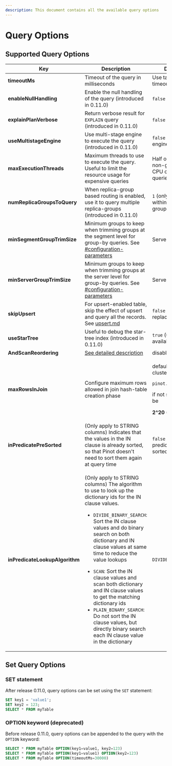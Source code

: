 ```yaml
---
description: This document contains all the available query options
---
```


# Query Options

## Supported Query Options

<table><thead><tr><th>Key</th><th width="249.33333333333331">Description</th><th>Default Behavior</th></tr></thead><tbody><tr><td><strong>timeoutMs</strong></td><td>Timeout of the query in milliseconds</td><td>Use table/broker level timeout</td></tr><tr><td><strong>enableNullHandling</strong></td><td>Enable the null handling of the query (introduced in 0.11.0)</td><td><code>false</code> (disabled)</td></tr><tr><td><strong>explainPlanVerbose</strong></td><td>Return verbose result for <code>EXPLAIN</code> query (introduced in 0.11.0)</td><td><code>false</code> (not verbose)</td></tr><tr><td><strong>useMultistageEngine</strong></td><td>Use multi-stage engine to execute the query (introduced in 0.11.0)</td><td><code>false</code> (use single-stage engine)</td></tr><tr><td><strong>maxExecutionThreads</strong></td><td>Maximum threads to use to execute the query. Useful to limit the resource usage for expensive queries</td><td>Half of the CPU cores for non-group-by queries; all CPU cores for group-by queries</td></tr><tr><td><strong>numReplicaGroupsToQuery</strong></td><td>When replica-group based routing is enabled, use it to query multiple replica-groups (introduced in 0.11.0)</td><td><code>1</code> (only query servers within the same replica-group)</td></tr><tr><td><strong>minSegmentGroupTrimSize</strong></td><td>Minimum groups to keep when trimming groups at the segment level for group-by queries. See <a data-mention href="grouping-algorithm.md#configuration-parameters">#configuration-parameters</a></td><td>Server level config</td></tr><tr><td><strong>minServerGroupTrimSize</strong></td><td>Minimum groups to keep when trimming groups at the server level for group-by queries. See <a data-mention href="grouping-algorithm.md#configuration-parameters">#configuration-parameters</a></td><td>Server level config</td></tr><tr><td><strong>skipUpsert</strong></td><td>For upsert-enabled table, skip the effect of upsert and query all the records. See <a data-mention href="../../basics/data-import/upsert.md">upsert.md</a></td><td><code>false</code> (exclude the replaced records)</td></tr><tr><td><strong>useStarTree</strong></td><td>Useful to debug the star-tree index (introduced in 0.11.0)</td><td><code>true</code> (use star-tree if available)</td></tr><tr><td><strong>AndScanReordering</strong></td><td><a href="https://docs.pinot.apache.org/operators/tutorials/performance-optimization-configurations?q=andoperator">See detailed description</a></td><td>disabled</td></tr><tr><td><strong>maxRowsInJoin</strong></td><td>Configure maximum rows allowed in join hash-table creation phase</td><td><p>default value read from cluster config</p><pre><code>pinot.query.join.max.rows
</code></pre><p>if not set, the default will be</p><p><strong>2^20 (1024*1024)</strong></p></td></tr><tr><td><strong>inPredicatePreSorted</strong></td><td>(Only apply to STRING columns) Indicates that the values in the IN clause is already sorted, so that Pinot doesn't need to sort them again at query time</td><td><code>false</code> (values in IN predicate is not pre-sorted)</td></tr><tr><td><strong>inPredicateLookupAlgorithm</strong></td><td><p>(Only apply to STRING columns) The algorithm to use to look up the dictionary ids for the IN clause values.</p><ul><li><code>DIVIDE_BINARY_SEARCH</code>: Sort the IN clause values and do binary search on both dictionary and IN clause values at same time to reduce the value lookups</li></ul><ul><li><code>SCAN</code>: Sort the IN clause values and scan both dictionary and IN clause values to get the matching dictionary ids</li><li><code>PLAIN_BINARY_SEARCH</code>: Do not sort the IN clause values, but directly binary search each IN clause value in the dictionary</li></ul></td><td><code>DIVIDE_BINARY_SEARCH</code></td></tr></tbody></table>

## Set Query Options

### SET statement

After release 0.11.0, query options can be set using the `SET` statement:

```sql
SET key1 = 'value1';
SET key2 = 123;
SELECT * FROM myTable
```

### OPTION keyword (deprecated)

Before release 0.11.0, query options can be appended to the query with the `OPTION` keyword:

```sql
SELECT * FROM myTable OPTION(key1=value1, key2=123)
SELECT * FROM myTable OPTION(key1=value1) OPTION(key2=123)
SELECT * FROM myTable OPTION(timeoutMs=30000)
```

